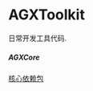 # AGXToolkit

日常开发工具代码.

##### AGXCore

  [核心依赖包](https://github.com/CharLemAznable/AGXToolkit/tree/master/AGXCore)
